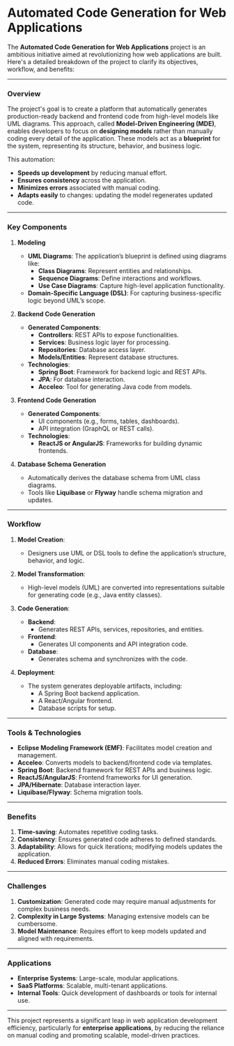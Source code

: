 # Automated Code Generation for Web Applications

The **Automated Code Generation for Web Applications** project is an ambitious initiative aimed at revolutionizing how web applications are built. Here's a detailed breakdown of the project to clarify its objectives, workflow, and benefits:

---

### **Overview**
The project's goal is to create a platform that automatically generates production-ready backend and frontend code from high-level models like UML diagrams. This approach, called **Model-Driven Engineering (MDE)**, enables developers to focus on **designing models** rather than manually coding every detail of the application. These models act as a **blueprint** for the system, representing its structure, behavior, and business logic. 

This automation:
- **Speeds up development** by reducing manual effort.
- **Ensures consistency** across the application.
- **Minimizes errors** associated with manual coding.
- **Adapts easily** to changes: updating the model regenerates updated code.

---

### **Key Components**

1. **Modeling**
   - **UML Diagrams**: The application’s blueprint is defined using diagrams like:
     - **Class Diagrams**: Represent entities and relationships.
     - **Sequence Diagrams**: Define interactions and workflows.
     - **Use Case Diagrams**: Capture high-level application functionality.
   - **Domain-Specific Language (DSL)**: For capturing business-specific logic beyond UML’s scope.

2. **Backend Code Generation**
   - **Generated Components**:
     - **Controllers**: REST APIs to expose functionalities.
     - **Services**: Business logic layer for processing.
     - **Repositories**: Database access layer.
     - **Models/Entities**: Represent database structures.
   - **Technologies**:
     - **Spring Boot**: Framework for backend logic and REST APIs.
     - **JPA**: For database interaction.
     - **Acceleo**: Tool for generating Java code from models.

3. **Frontend Code Generation**
   - **Generated Components**:
     - UI components (e.g., forms, tables, dashboards).
     - API integration (GraphQL or REST calls).
   - **Technologies**:
     - **ReactJS or AngularJS**: Frameworks for building dynamic frontends.

4. **Database Schema Generation**
   - Automatically derives the database schema from UML class diagrams.
   - Tools like **Liquibase** or **Flyway** handle schema migration and updates.

---

### **Workflow**

1. **Model Creation**:
   - Designers use UML or DSL tools to define the application’s structure, behavior, and logic.

2. **Model Transformation**:
   - High-level models (UML) are converted into representations suitable for generating code (e.g., Java entity classes).

3. **Code Generation**:
   - **Backend**:
     - Generates REST APIs, services, repositories, and entities.
   - **Frontend**:
     - Generates UI components and API integration code.
   - **Database**:
     - Generates schema and synchronizes with the code.

4. **Deployment**:
   - The system generates deployable artifacts, including:
     - A Spring Boot backend application.
     - A React/Angular frontend.
     - Database scripts for setup.

---

### **Tools & Technologies**

- **Eclipse Modeling Framework (EMF)**: Facilitates model creation and management.
- **Acceleo**: Converts models to backend/frontend code via templates.
- **Spring Boot**: Backend framework for REST APIs and business logic.
- **ReactJS/AngularJS**: Frontend frameworks for UI generation.
- **JPA/Hibernate**: Database interaction layer.
- **Liquibase/Flyway**: Schema migration tools.

---

### **Benefits**
1. **Time-saving**: Automates repetitive coding tasks.
2. **Consistency**: Ensures generated code adheres to defined standards.
3. **Adaptability**: Allows for quick iterations; modifying models updates the application.
4. **Reduced Errors**: Eliminates manual coding mistakes.

---

### **Challenges**
1. **Customization**: Generated code may require manual adjustments for complex business needs.
2. **Complexity in Large Systems**: Managing extensive models can be cumbersome.
3. **Model Maintenance**: Requires effort to keep models updated and aligned with requirements.

---

### **Applications**
- **Enterprise Systems**: Large-scale, modular applications.
- **SaaS Platforms**: Scalable, multi-tenant applications.
- **Internal Tools**: Quick development of dashboards or tools for internal use.

---

This project represents a significant leap in web application development efficiency, particularly for **enterprise applications**, by reducing the reliance on manual coding and promoting scalable, model-driven practices.

